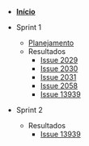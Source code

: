 - [<b>Início</b>](/)

- Sprint 1
  - [Planejamento](/sprints/sprint_1/planejamento.md)
  - Resultados
    - [Issue 2029](/sprints/sprint_1/resultados/issue2029.md)
    - [Issue 2030](/sprints/sprint_1/resultados/issue2030.md)
    - [Issue 2031](/sprints/sprint_1/resultados/issue2031.md)
    - [Issue 2058](/sprints/sprint_1/resultados/issue2058.md)
    - [Issue 13939](/sprints/sprint_1/resultados/issue13939.md)
- Sprint 2
  - Resultados
    - [Issue 13939](/sprints/sprint_2/resultados/issue13939.md)
